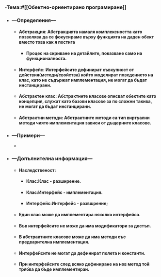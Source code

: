 ### **-Тема:**#[[Обектно-ориентирано програмиране]]
- ### **––Определения––**
	- #### **Абстракция**: Абстракцията намаля комплексността като позволява да се фокусираме върху функцията на даден обект вместо това как я постига
		- #### Процес на скриване на детайлите, показване само на функционалноста.
	- #### **Интерфейс**: Интерфейсите дефинират съвкупност от действия(методи/свойства) който моделират поведението на клас, като не съдържат имплементация, не могат да бъдат инстанцирани.
	- #### **Абстрактен клас**: Абстрактните класове описват обектите като концепция, служат като базови класове за по сложни такива, не могат да бъдат инстанцирани.
	- #### **Абстрактни методи**: Абстрактните методи са тип виртуални методи чиято имплементация зависи от дъщерните класове.
- ### **––Примери––**
	- ```c#
	  ```
- ### **––Допълнителна информация––**
	- #### Наследственост:
		- #### Клас:Клас - разширение.
		- #### Клас:Интерфейс - имплементация.
		- #### Интерфейс:Интерфейс - развшрение;
	- #### Един клас може да имплементира няколко интерфейса.
	- #### Във интерфейсите не може да има модификатори за достъп.
	- #### В абстрактните класове може да има методи със предварителна имплементация.
	- #### Интерфейсите не могат да дефинират полета и константи.
	- #### При интерфейсите след всяко дефиниране на нов метод той трябва да бъде имплементиран.